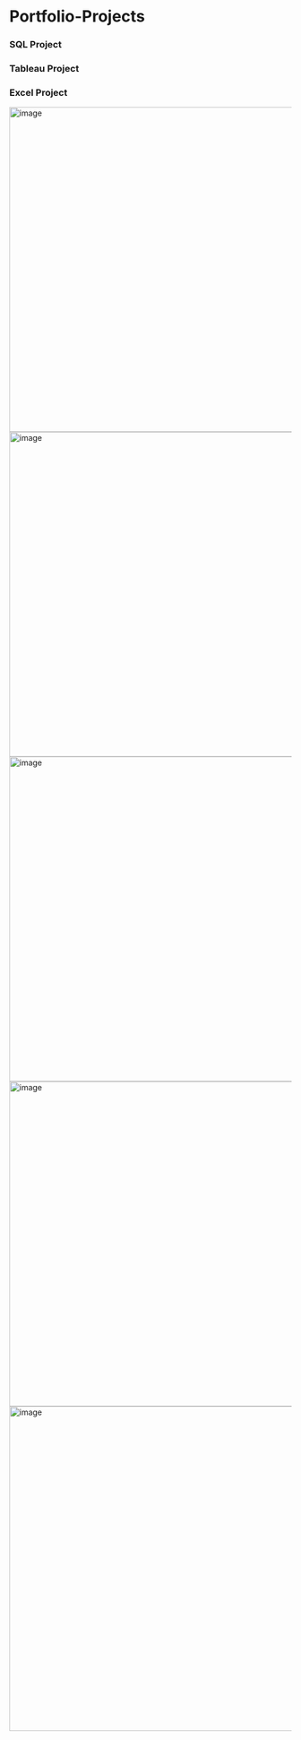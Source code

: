 # Portfolio-Projects


### SQL Project




### Tableau Project





### Excel Project
 <img width="580" alt="image" src="https://user-images.githubusercontent.com/111141451/220444022-f042a781-63a8-431e-b8ac-c3915f5d821e.png">





<img width="580" alt="image" src="https://user-images.githubusercontent.com/111141451/220444112-1c7b704d-a544-413c-aff5-a830e3ff9eea.png">



<img width="580" alt="image" src="https://user-images.githubusercontent.com/111141451/220444179-a22f4203-d703-4845-acf1-7242f6fd0507.png">



<img width="580" alt="image" src="https://user-images.githubusercontent.com/111141451/220444248-507a1ac0-d91d-4e99-8b93-f745d58918ea.png">



<img width="580" alt="image" src="https://user-images.githubusercontent.com/111141451/220444319-6e88fe1c-d774-407f-a59e-f9a71c97fac7.png">
